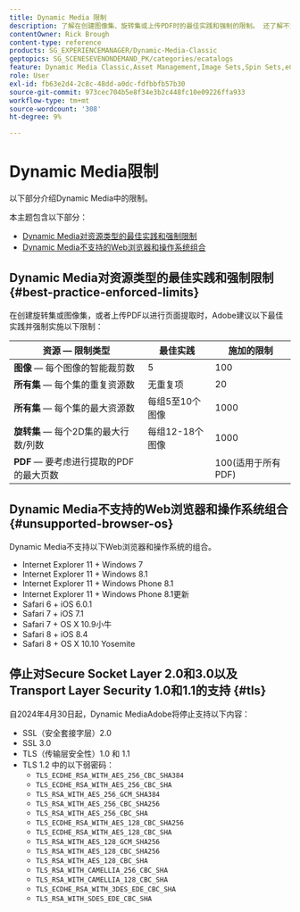 ```yaml
---
title: Dynamic Media 限制
description: 了解在创建图像集、旋转集或上传PDF时的最佳实践和强制的限制。 还了解不支持的Dynamic Media Web浏览器和操作系统组合。
contentOwner: Rick Brough
content-type: reference
products: SG_EXPERIENCEMANAGER/Dynamic-Media-Classic
geptopics: SG_SCENESEVENONDEMAND_PK/categories/ecatalogs
feature: Dynamic Media Classic,Asset Management,Image Sets,Spin Sets,eCatalog
role: User
exl-id: fb63e2d4-2c8c-48dd-a0dc-fdfbbfb57b30
source-git-commit: 973cec704b5e8f34e3b2c448fc10e09226ffa933
workflow-type: tm+mt
source-wordcount: '308'
ht-degree: 9%

---
```


# Dynamic Media限制

以下部分介绍Dynamic Media中的限制。

本主题包含以下部分：

* [Dynamic Media对资源类型的最佳实践和强制限制](#best-practice-enforced-limits)
* [Dynamic Media不支持的Web浏览器和操作系统组合](#unsupported-browser-os)

## Dynamic Media对资源类型的最佳实践和强制限制 {#best-practice-enforced-limits}

在创建旋转集或图像集，或者上传PDF以进行页面提取时，Adobe建议以下最佳实践并强制实施以下限制：

| 资源 — 限制类型 | 最佳实践 | 施加的限制 |
| --- | --- | --- |
| **图像** — 每个图像的智能裁剪数 | 5 | 100 |
| **所有集** — 每个集的重复资源数 | 无重复项 | 20 |
| **所有集** — 每个集的最大资源数 | 每组5至10个图像 | 1000 |
| **旋转集** — 每个2D集的最大行数/列数 | 每组12-18个图像 | 1000 |
| **PDF** — 要考虑进行提取的PDF的最大页数 |  | 100(适用于所有PDF) |

<!-- See also [Dynamic Media limitations](/help/assets/limitations.md). -->

## Dynamic Media不支持的Web浏览器和操作系统组合 {#unsupported-browser-os}

Dynamic Media不支持以下Web浏览器和操作系统的组合。

* Internet Explorer 11 + Windows 7
* Internet Explorer 11 + Windows 8.1
* Internet Explorer 11 + Windows Phone 8.1
* Internet Explorer 11 + Windows Phone 8.1更新
* Safari 6 + iOS 6.0.1
* Safari 7 + iOS 7.1
* Safari 7 + OS X 10.9小牛
* Safari 8 + iOS 8.4
* Safari 8 + OS X 10.10 Yosemite

## 停止对Secure Socket Layer 2.0和3.0以及Transport Layer Security 1.0和1.1的支持 {#tls}

<!-- CQDOC-19433 (original ticket)
and CQDOC-19792 (removed as per this ticket December 5, 2022) -->

自2024年4月30日起，Dynamic MediaAdobe将停止支持以下内容：

* SSL（安全套接字层）2.0
* SSL 3.0
* TLS（传输层安全性）1.0 和 1.1
* TLS 1.2 中的以下弱密码：
   * `TLS_ECDHE_RSA_WITH_AES_256_CBC_SHA384`
   * `TLS_ECDHE_RSA_WITH_AES_256_CBC_SHA`
   * `TLS_RSA_WITH_AES_256_GCM_SHA384`
   * `TLS_RSA_WITH_AES_256_CBC_SHA256`
   * `TLS_RSA_WITH_AES_256_CBC_SHA`
   * `TLS_ECDHE_RSA_WITH_AES_128_CBC_SHA256`
   * `TLS_ECDHE_RSA_WITH_AES_128_CBC_SHA`
   * `TLS_RSA_WITH_AES_128_GCM_SHA256`
   * `TLS_RSA_WITH_AES_128_CBC_SHA256`
   * `TLS_RSA_WITH_AES_128_CBC_SHA`
   * `TLS_RSA_WITH_CAMELLIA_256_CBC_SHA`
   * `TLS_RSA_WITH_CAMELLIA_128_CBC_SHA`
   * `TLS_ECDHE_RSA_WITH_3DES_EDE_CBC_SHA`
   * `TLS_RSA_WITH_SDES_EDE_CBC_SHA`
